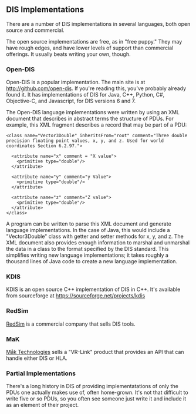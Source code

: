 ## DIS Implementations

There are a number of DIS implementations in several languages, both open source and commercial. 

The open source implementations are free, as in "free puppy." They may have rough edges, and have lower levels of support than commercial offerings. It usually beats writing your own, though.

### Open-DIS
Open-DIS is a popular implementation. The main site is at <a href="http://github.com/open-dis">http://github.com/open-dis</a>. If you're reading this, you've probably already found it. It has implementations of DIS for Java, C++, Python, C#, Objective-C, and Javascript, for DIS versions 6 and 7.

The Open-DIS language implementations were written by using an XML document that describes in abstract terms the structure of PDUs. For example, this XML fragment describes a record that may be part of a PDU:

~~~~
<class name="Vector3Double" inheritsFrom="root" comment="Three double precision floating point values, x, y, and z. Used for world coordinates Section 6.2.97.">
  
  <attribute name="x" comment = "X value">
    <primitive type="double"/>
  </attribute>

  <attribute name="y" comment="y Value">
    <primitive type="double"/>
  </attribute>

  <attribute name="z" comment="Z value">
    <primitive type="double"/>
  </attribute>
</class>
~~~~

A program can be written to parse this XML document and generate language implementations. In the case of Java, this would include a "Vector3Double" class with getter and setter methods for x, y, and z. The XML document also provides enough information to marshal and unmarshal the data in a class to the format specified by the DIS standard. This simplifies writing new language implementations; it takes roughly a thousand lines of Java code to create a new language implementation.

### KDIS

KDIS is an open source C++ implementation of DIS in C++. It's available from sourceforge at <a href="https://sourceforge.net/projects/kdis/">https://sourceforge.net/projects/kdis</a>

### RedSim

<a href="http://www.redsim.com/">RedSim</a> is a commercial company that sells DIS tools. 

### MaK

<a href="http://www.mak.com/products/link/vr-link">Måk Technologies</a> sells a "VR-Link" product that provides an API that can handle either DIS or HLA. 

### Partial Implementations

There's a long history in DIS of providing implementatations of only the PDUs one actually makes use of, often home-grown. It's not that difficult to write five or so PDUs, so you often see someone just write it and include it as an element of their project.

